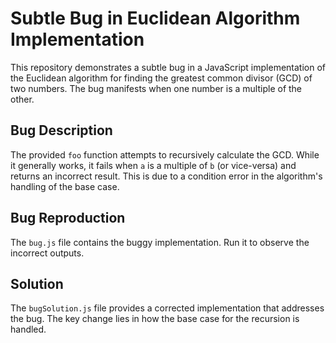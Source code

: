# Subtle Bug in Euclidean Algorithm Implementation

This repository demonstrates a subtle bug in a JavaScript implementation of the Euclidean algorithm for finding the greatest common divisor (GCD) of two numbers.  The bug manifests when one number is a multiple of the other.

## Bug Description
The provided `foo` function attempts to recursively calculate the GCD. While it generally works, it fails when `a` is a multiple of `b` (or vice-versa) and returns an incorrect result. This is due to a condition error in the algorithm's handling of the base case.

## Bug Reproduction
The `bug.js` file contains the buggy implementation. Run it to observe the incorrect outputs.

## Solution
The `bugSolution.js` file provides a corrected implementation that addresses the bug. The key change lies in how the base case for the recursion is handled.